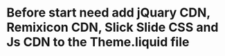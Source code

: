 # Before start need add jQuary CDN, Remixicon CDN, Slick Slide CSS and Js CDN to the Theme.liquid file 
